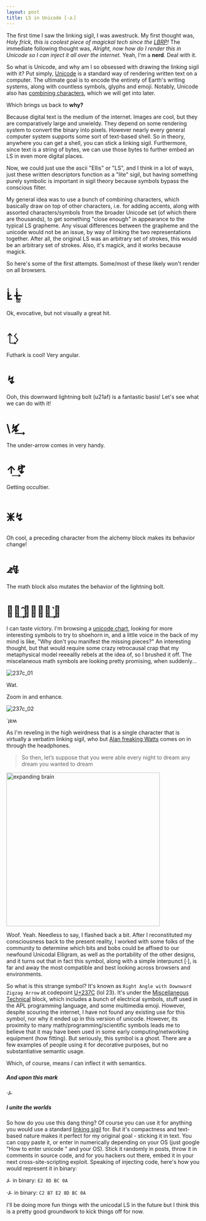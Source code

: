 ```yaml
---
layout: post
title: LS in Unicode [·⍼]
---
```


The first time I saw the linking sigil, I was awestruck. My first thought was, _Holy frick, this is coolest piece of magickal tech since the [LBRP](https://en.wikipedia.org/wiki/Lesser_banishing_ritual_of_the_pentagram)!_ The immediate following thought was, _Alright, now how do I render this in Unicode so I can inject it all over the internet._ Yeah, I'm a **nerd**. Deal with it. 

So what is Unicode, and why am I so obsessed with drawing the linking sigil with it? Put simply, [Unicode](https://en.wikipedia.org/wiki/Unicode) is a standard way of rendering written text on a computer. The ultimate goal is to encode the entirety of Earth's writing systems, along with countless symbols, glyphs and emoji. Notably, Unicode also has [combining characters](https://en.wikipedia.org/wiki/Combining_character), which we will get into later. 

Which brings us back to **why?**

Because digital text is the medium of the internet. Images are cool, but they are comparatively large and unwieldy. They depend on some rendering system to convert the binary into pixels. However nearly every general computer system supports some sort of text-based shell. So in theory, anywhere you can get a shell, you can stick a linking sigil. Furthermore, since text is a string of bytes, we can use those bytes to further embed an LS in even more digital places. 

Now, we could just use the ascii "Ellis" or "LS", and I think in a lot of ways, just these written descriptors function as a "lite" sigil, but having something purely symbolic is important in sigil theory because symbols bypass the conscious filter. 

My general idea was to use a bunch of combining characters, which basically draw on top of other characters, i.e. for adding accents, along with assorted characters/symbols from the broader Unicode set (of which there are thousands), to get something "close enough" in appearance to the typical LS grapheme. Any visual differences between the grapheme and the unicode would not be an issue, by way of linking the two representations together. After all, the original LS was an arbitrary set of strokes, this would be an arbitrary set of strokes. Also, it's magick, and it works because magick. 

So here's some of the first attempts. Some/most of these likely won't render on all browsers.  

# L̷̾   L̶̷͚̾

Ok, evocative, but not visually a great hit. 

# ᛏ͢ᛊ 

Futhark is cool! Very angular. 

# ↯

Ooh, this downward lightning bolt (u21af) is a fantastic basis! Let's see what we can do with it! 

# \↯̸͢ 

The under-arrow comes in very handy. 


# ↑͢↯⃗̀

Getting occultier. 

# 🜹↯

Oh cool, a preceding character from the alchemy block makes its behavior change! 

# ⦨↯⃒̶⃗ 

The math block also mutates the behavior of the lightning bolt. 

# ⭍⃒̂͢    🜹↯̶⃒̀͢ ⃗

I can taste victory. I'm browsing a [unicode chart](https://unicode-table.com/en), looking for more interesting symbols to try to shoehorn in, and a little voice in the back of my mind is like, "Why don't you manifest the missing pieces?" An interesting thought, but that would require some crazy retrocausal crap that my metaphysical model reeeallly rebels at the idea of, so I brushed it off. The miscelaneous math symbols are looking pretty promising, when suddenly...

![237c_01](https://damienmaxwell.github.io/images/237c_01.png)

Wat. 

Zoom in and enhance. 

![237c_02](https://damienmaxwell.github.io/images/237c_01.png)

˙ʇɐʍ

As I'm reveling in the high weirdness that is a single character that is virtually a verbatim linking sigil, who but [Alan freaking Watts](https://www.youtube.com/watch?v=9RMHHwJ9Eqk) comes on in through the headphones. 

>  So then, let’s suppose that you were able every night to dream any dream you wanted to dream

<img alt="expanding brain" src="https://i.kinja-img.com/gawker-media/image/upload/s--eiIVX4Oq--/c_fill,fl_progressive,g_center,h_900,q_80,w_1600/yccc3f4vcwsxyj6eydy2.jpg" width="400" />

Woof. Yeah. Needless to say, I flashed back a bit. After I reconstituted my consciousness back to the present reality, I worked with some folks of the community to determine which bits and bobs could be affixed to our newfound Unicodal Elligram, as well as the portability of the other designs, and it turns out that in fact this symbol, along with a simple interpunct [·], is far and away the most compatible and best looking across browsers and environments. 

So what is this strange symbol? It's known as `Right Angle with Downward Zigzag Arrow` at codepoint [U+237C](https://unicode-table.com/en/237C/) (lol 23). It's under the [Miscellaneous Technical](https://en.wikipedia.org/wiki/Miscellaneous_Technical) block, which includes a bunch of electrical symbols, stuff used in the APL programming language, and some multimedia emoji. However, despite scouring the internet, I have not found any existing use for this symbol, nor why it ended up in this version of unicode. However, its proximity to many math/programming/scientific symbols leads me to believe that it may have been used in some early computing/networking equipment (how fitting). But seriously, this symbol is a ghost. There are a few examples of people using it for decorative purposes, but no substantiative semantic usage. 

Which, of course, means _I_ can inflect it with semantics. 

##### And upon this mark

·⍼

##### I unite the worlds

So how do you use this dang thing? Of course you can use it for anything you would use a standard [linking sigil](https://www.youtube.com/watch?reload=9&v=A99sTPY5bK0) for. But it's compactness and text-based nature makes it perfect for my original goal - sticking it in text. You can copy paste it, or enter in numerically depending on your OS (just google "How to enter unicode " and your OS). Stick it randomly in posts, throw it in comments in source code, and for you hackers out there, embed it in your next cross-site-scripting exploit. Speaking of injecting code, here's how you would represent it in binary:

⍼ in binary: 
`E2 8D BC 0A`

·⍼ in binary:
`C2 B7 E2 8D BC 0A`

I'll be doing more fun things with the unicodal LS in the future but I think this is a pretty good groundwork to kick things off for now. 
